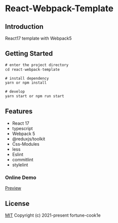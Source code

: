 # React-Webpack-Template

## Introduction

React17 template with Webpack5

## Getting Started

```javascript
# enter the project directory
cd react-webpack-template

# install dependency
yarn or npm install

# develop
yarn start or npm run start

```

## Features

- React 17
- typescript
- Webpack 5
- @reduxjs/toolkit
- Css-Modules
- less
- Eslint
- commitlint
- stylelint

### Online Demo

[Preview](https://fortune-cook1e.github.io/react-webpack-template)

## License

[MIT](https://github.com/fortune-cook1e/react-webpack-template/blob/master/LICENSE)
Copyright (c) 2021-present fortune-cook1e
